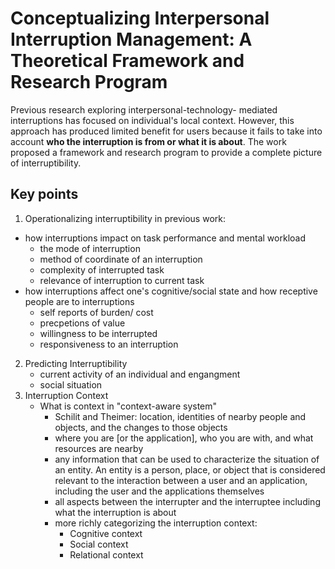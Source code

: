 # Conceptualizing Interpersonal Interruption Management: A Theoretical Framework and Research Program

Previous research exploring interpersonal-technology- mediated interruptions has focused on individual's local context. However, this approach has produced limited benefit for users because it fails to take into account **who the interruption is from or what it is about**. The work proposed a framework and research program to provide a complete picture of interruptibility.

## Key points
1. Operationalizing interruptibility in previous work:

* how interruptions impact on task performance and mental workload
    * the mode of interruption
    * method of coordinate of an interruption
    * complexity of interrupted task
    * relevance of interruption to current task
* how interruptions affect one's cognitive/social state and how receptive people are to interruptions
    * self reports of burden/ cost
    * precpetions of value
    * willingness to be interrupted
    * responsiveness to an interruption
2. Predicting Interruptibility
    * current activity of an individual and engangment
    * social situation
3. Interruption Context
    * What is context in "context-aware system"
        * Schilit and Theimer: location, identities of nearby people and objects, and the changes to those objects
        * where you are [or the application], who you are with, and what resources are nearby
        * any information that can be used to characterize the situation of an entity. An entity is a person, place, or object that is considered relevant to the interaction between a user and an application, including the user and the applications themselves
        * all aspects between the interrupter and the interruptee including what the interruption is about
        * more richly categorizing the interruption context:
            * Cognitive context
            * Social context
            * Relational context